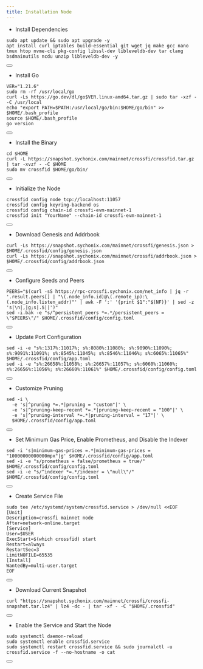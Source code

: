 ```yaml
---
title: Installation Node
---
```


- Install Dependencies

<div class="code-block-wrapper">
  <pre><code>sudo apt update && sudo apt upgrade -y
apt install curl iptables build-essential git wget jq make gcc nano tmux htop nvme-cli pkg-config libssl-dev libleveldb-dev tar clang bsdmainutils ncdu unzip libleveldb-dev -y</code></pre>
  <button class="copy-btn"><i class="fas fa-copy"></i></button>
</div>

- Install Go

<div class="code-block-wrapper">
  <pre><code>VER="1.21.6"
sudo rm -rf /usr/local/go
curl -Ls https://go.dev/dl/go$VER.linux-amd64.tar.gz | sudo tar -xzf - -C /usr/local
echo "export PATH=$PATH:/usr/local/go/bin:$HOME/go/bin" >> $HOME/.bash_profile
source $HOME/.bash_profile
go version</code></pre>
  <button class="copy-btn"><i class="fas fa-copy"></i></button>
</div>

- Install the Binary

<div class="code-block-wrapper"><!-- Binary-->
  <pre><code>cd $HOME 
curl -L https://snapshot.sychonix.com/mainnet/crossfi/crossfid.tar.gz | tar -xvzf - -C $HOME
sudo mv crossfid $HOME/go/bin/</code></pre>
  <button class="copy-btn"><i class="fas fa-copy"></i></button>
</div><!-- Binary-->

- Initialize the Node

<div class="code-block-wrapper"><!-- Change chain id and port -->
  <pre><code>crossfid config node tcp://localhost:11057
crossfid config keyring-backend os
crossfid config chain-id crossfi-evm-mainnet-1
crossfid init "YourName" --chain-id crossfi-evm-mainnet-1</code></pre>
  <button class="copy-btn"><i class="fas fa-copy"></i></button>
</div><!-- Change chain id and port -->

- Download Genesis and Addrbook

<div class="code-block-wrapper">
  <pre><code>curl -Ls https://snapshot.sychonix.com/mainnet/crossfi/genesis.json > $HOME/.crossfid/config/genesis.json
curl -Ls https://snapshot.sychonix.com/mainnet/crossfi/addrbook.json > $HOME/.crossfid/config/addrbook.json</code></pre>
  <button class="copy-btn"><i class="fas fa-copy"></i></button>
</div>

- Configure Seeds and Peers

<div class="code-block-wrapper">
  <pre><code>PEERS="$(curl -sS https://rpc-crossfi.sychonix.com/net_info | jq -r '.result.peers[] | "\(.node_info.id)@\(.remote_ip):\(.node_info.listen_addr)"' | awk -F ':' '{print $1":"$(NF)}' | sed -z 's|\n|,|g;s|.$||')"
sed -i.bak -e "s/^persistent_peers *=.*/persistent_peers = \"$PEERS\"/" $HOME/.crossfid/config/config.toml</code></pre>
  <button class="copy-btn"><i class="fas fa-copy"></i></button>
</div>

- Update Port Configuration

<div class="code-block-wrapper">
  <pre><code>sed -i -e "s%:1317%:11017%; s%:8080%:11080%; s%:9090%:11090%; s%:9091%:11091%; s%:8545%:11045%; s%:8546%:11046%; s%:6065%:11065%" $HOME/.crossfid/config/app.toml
sed -i -e "s%:26658%:11058%; s%:26657%:11057%; s%:6060%:11060%; s%:26656%:11056%; s%:26660%:11061%" $HOME/.crossfid/config/config.toml</code></pre>
  <button class="copy-btn"><i class="fas fa-copy"></i></button>
</div>

- Customize Pruning

<div class="code-block-wrapper">
  <pre><code>sed -i \
  -e 's|^pruning *=.*|pruning = "custom"|' \
  -e 's|^pruning-keep-recent *=.*|pruning-keep-recent = "100"|' \
  -e 's|^pruning-interval *=.*|pruning-interval = "17"|' \
  $HOME/.crossfid/config/app.toml</code></pre>
  <button class="copy-btn"><i class="fas fa-copy"></i></button>
</div>

- Set Minimum Gas Price, Enable Prometheus, and Disable the Indexer <!-- Note: Change gas price and denom -->
<div class="code-block-wrapper">
  <pre><code>sed -i 's|minimum-gas-prices =.*|minimum-gas-prices = "10000000000000mpx"|g' $HOME/.crossfid/config/app.toml
sed -i -e "s/prometheus = false/prometheus = true/" $HOME/.crossfid/config/config.toml
sed -i -e "s/^indexer *=.*/indexer = \"null\"/" $HOME/.crossfid/config/config.toml</code></pre>
  <button class="copy-btn"><i class="fas fa-copy"></i></button>
</div><!-- Note: Change gas price and denom -->

- Create Service File

<div class="code-block-wrapper">
  <pre><code>sudo tee /etc/systemd/system/crossfid.service &gt; /dev/null &lt;&lt;EOF
[Unit]
Description=crossfi mainnet node
After=network-online.target
[Service]
User=$USER
ExecStart=$(which crossfid) start
Restart=always
RestartSec=3
LimitNOFILE=65535
[Install]
WantedBy=multi-user.target
EOF</code></pre>
  <button class="copy-btn"><i class="fas fa-copy"></i></button>
</div>

- Download Current Snapshot

<div class="code-block-wrapper">
  <pre><code>curl "https://snapshot.sychonix.com/mainnet/crossfi/crossfi-snapshot.tar.lz4" | lz4 -dc - | tar -xf - -C "$HOME/.crossfid"</code></pre>
  <button class="copy-btn"><i class="fas fa-copy"></i></button>
</div>

- Enable the Service and Start the Node

<div class="code-block-wrapper">
  <pre><code>sudo systemctl daemon-reload
sudo systemctl enable crossfid.service
sudo systemctl restart crossfid.service && sudo journalctl -u crossfid.service -f --no-hostname -o cat</code></pre>
  <button class="copy-btn"><i class="fas fa-copy"></i></button>
</div>
